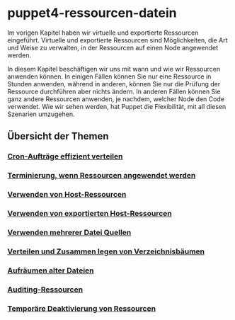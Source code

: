# puppet4-ressourcen-datein

Im vorigen Kapitel haben wir virtuelle und exportierte Ressourcen eingeführt. Virtuelle und exportierte Ressourcen sind Möglichkeiten, die Art und Weise zu verwalten, in der Ressourcen auf einen Node angewendet werden.

In diesem Kapitel beschäftigen wir uns mit wann und wie wir Ressourcen anwenden können. In einigen Fällen können Sie nur eine Ressource in Stunden anwenden, während in anderen, können Sie nur die Prüfung der Ressource durchführen aber nichts ändern. In anderen Fällen können Sie ganz andere Ressourcen anwenden, je nachdem, welcher Node den Code verwendet. Wie wir sehen werden, hat Puppet die Flexibilität, mit all diesen Szenarien umzugehen.

## Übersicht der Themen

### [Cron-Aufträge effizient verteilen](../puppet4-ressourcen-datein-cron)

### [Terminierung, wenn Ressourcen angewendet werden](../puppet4-ressourcen-datein-term)

### [Verwenden von Host-Ressourcen](../puppet4-ressourcen-datein-host)

### [Verwenden von exportierten Host-Ressourcen](../puppet4-ressourcen-datein-export)

### [Verwenden mehrerer Datei Quellen](../puppet4-ressourcen-datein-multi-datei-quellen)

### [Verteilen und Zusammen legen von Verzeichnisbäumen](../puppet4-ressourcen-datein-verteilen-merging)

### [Aufräumen alter Dateien](../puppet4-ressourcen-datein-aufraumen)

### [Auditing-Ressourcen](../puppet4-ressourcen-datein-auditing)

### [Temporäre Deaktivierung von Ressourcen](../puppet4-ressourcen-datein-temp-ressourcen)

